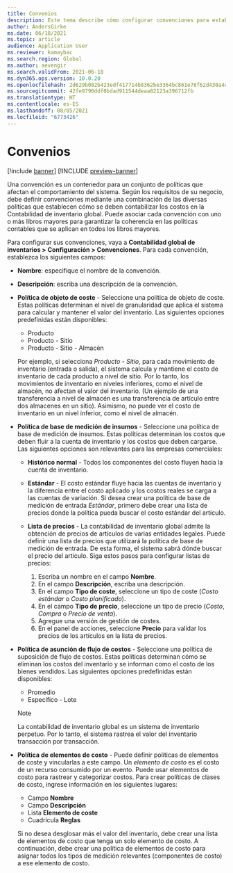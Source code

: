 ```yaml
---
title: Convenios
description: Este tema describe cómo configurar convenciones para establecer cómo se deben contabilizar los costos en la Contabilidad de inventario global.
author: AndersGirke
ms.date: 06/18/2021
ms.topic: article
audience: Application User
ms.reviewer: kamaybac
ms.search.region: Global
ms.author: aevengir
ms.search.validFrom: 2021-06-18
ms.dyn365.ops.version: 10.0.20
ms.openlocfilehash: 2d629b082b423edf417714b8362be3364bc861e78f62d430a4d7083b8c49611a
ms.sourcegitcommit: 42fe9790ddf0bdad911544deaa82123a396712fb
ms.translationtype: HT
ms.contentlocale: es-ES
ms.lasthandoff: 08/05/2021
ms.locfileid: "6773426"
---
```

# <a name="conventions"></a>Convenios

[!include [banner](../includes/banner.md)]
[!INCLUDE [preview-banner](../includes/preview-banner.md)]

Una convención es un contenedor para un conjunto de políticas que afectan el comportamiento del sistema. Según los requisitos de su negocio, debe definir convenciones mediante una combinación de las diversas políticas que establecen cómo se deben contabilizar los costos en la Contabilidad de inventario global. Puede asociar cada convención con uno o más libros mayores para garantizar la coherencia en las políticas contables que se aplican en todos los libros mayores.

Para configurar sus convenciones, vaya a **Contabilidad global de inventarios \> Configuración \> Convenciones**. Para cada convención, establezca los siguientes campos:

- **Nombre**: especifique el nombre de la convención.
- **Descripción**: escriba una descripción de la convención.
- **Política de objeto de coste** - Seleccione una política de objeto de coste. Estas políticas determinan el nivel de granularidad que aplica el sistema para calcular y mantener el valor del inventario. Las siguientes opciones predefinidas están disponibles:

    - Producto
    - Producto - Sitio
    - Producto - Sitio - Almacén

    Por ejemplo, si selecciona *Producto - Sitio*, para cada movimiento de inventario (entrada o salida), el sistema calcula y mantiene el costo de inventario de cada producto a nivel de sitio. Por lo tanto, los movimientos de inventario en niveles inferiores, como el nivel de almacén, no afectan el valor del inventario. (Un ejemplo de una transferencia a nivel de almacén es una transferencia de artículo entre dos almacenes en un sitio). Asimismo, no puede ver el costo de inventario en un nivel inferior, como el nivel de almacén.

- **Política de base de medición de insumos** - Seleccione una política de base de medición de insumos. Estas políticas determinan los costos que deben fluir a la cuenta de inventario y los costos que deben cargarse. Las siguientes opciones son relevantes para las empresas comerciales:

    - **Histórico normal** - Todos los componentes del costo fluyen hacia la cuenta de inventario.
    - **Estándar** - El costo estándar fluye hacia las cuentas de inventario y la diferencia entre el costo aplicado y los costos reales se carga a las cuentas de variación. Si desea crear una política de base de medición de entrada *Estándar*, primero debe crear una lista de precios donde la política pueda buscar el costo estándar del artículo.
    - **Lista de precios** - La contabilidad de inventario global admite la obtención de precios de artículos de varias entidades legales. Puede definir una lista de precios que utilizará la política de base de medición de entrada. De esta forma, el sistema sabrá dónde buscar el precio del artículo. Siga estos pasos para configurar listas de precios:

        1. Escriba un nombre en el campo **Nombre**.
        1. En el campo **Descripción**, escriba una descripción.
        1. En el campo **Tipo de coste**, seleccione un tipo de coste (*Costo estándar* o *Costo planificado*).
        1. En el campo **Tipo de precio**, seleccione un tipo de precio (*Costo*, *Compra* o *Precio de venta*).
        1. Agregue una versión de gestión de costes.
        1. En el panel de acciones, seleccione **Precio** para validar los precios de los artículos en la lista de precios.

- **Política de asunción de flujo de costos** - Seleccione una política de suposición de flujo de costos. Estas políticas determinan cómo se eliminan los costos del inventario y se informan como el costo de los bienes vendidos. Las siguientes opciones predefinidas están disponibles:

    - Promedio
    - Específico - Lote

    > [!NOTE]
    > La contabilidad de inventario global es un sistema de inventario perpetuo. Por lo tanto, el sistema rastrea el valor del inventario transacción por transacción.

- **Política de elementos de costo** - Puede definir políticas de elementos de coste y vincularlas a este campo. Un *elemento de costo* es el costo de un recurso consumido por un evento. Puede usar elementos de costo para rastrear y categorizar costos. Para crear políticas de clases de costo, ingrese información en los siguientes lugares:

    - Campo **Nombre**
    - Campo **Descripción**
    - Lista **Elemento de coste**
    - Cuadrícula **Reglas**

    Si no desea desglosar más el valor del inventario, debe crear una lista de elementos de costo que tenga un solo elemento de costo. A continuación, debe crear una política de elementos de costo para asignar todos los tipos de medición relevantes (componentes de costo) a ese elemento de costo.
